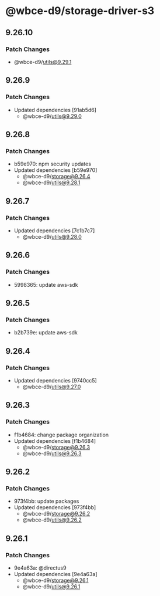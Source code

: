 # @wbce-d9/storage-driver-s3

## 9.26.10

### Patch Changes

- @wbce-d9/utils@9.29.1

## 9.26.9

### Patch Changes

- Updated dependencies [91ab5d6]
  - @wbce-d9/utils@9.29.0

## 9.26.8

### Patch Changes

- b59e970: npm security updates
- Updated dependencies [b59e970]
  - @wbce-d9/storage@9.26.4
  - @wbce-d9/utils@9.28.1

## 9.26.7

### Patch Changes

- Updated dependencies [7c1b7c7]
  - @wbce-d9/utils@9.28.0

## 9.26.6

### Patch Changes

- 5998365: update aws-sdk

## 9.26.5

### Patch Changes

- b2b739e: update aws-sdk

## 9.26.4

### Patch Changes

- Updated dependencies [9740cc5]
  - @wbce-d9/utils@9.27.0

## 9.26.3

### Patch Changes

- f1b4684: change package organization
- Updated dependencies [f1b4684]
  - @wbce-d9/storage@9.26.3
  - @wbce-d9/utils@9.26.3

## 9.26.2

### Patch Changes

- 973f4bb: update packages
- Updated dependencies [973f4bb]
  - @wbce-d9/storage@9.26.2
  - @wbce-d9/utils@9.26.2

## 9.26.1

### Patch Changes

- 9e4a63a: @directus9
- Updated dependencies [9e4a63a]
  - @wbce-d9/storage@9.26.1
  - @wbce-d9/utils@9.26.1
